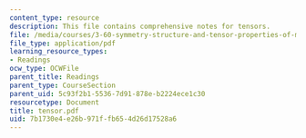```yaml
---
content_type: resource
description: This file contains comprehensive notes for tensors.
file: /media/courses/3-60-symmetry-structure-and-tensor-properties-of-materials-fall-2005/7b1730e4e26b971ffb654d26d17528a6_tensor.pdf
file_type: application/pdf
learning_resource_types:
- Readings
ocw_type: OCWFile
parent_title: Readings
parent_type: CourseSection
parent_uid: 5c93f2b1-5536-7d91-878e-b2224ece1c30
resourcetype: Document
title: tensor.pdf
uid: 7b1730e4-e26b-971f-fb65-4d26d17528a6
---
```

